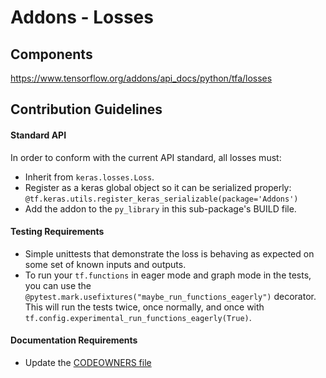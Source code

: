 # Addons - Losses

## Components
https://www.tensorflow.org/addons/api_docs/python/tfa/losses


## Contribution Guidelines
#### Standard API
In order to conform with the current API standard, all losses
must:
 * Inherit from `keras.losses.Loss`.
 * Register as a keras global object so it can be serialized properly: `@tf.keras.utils.register_keras_serializable(package='Addons')`
 * Add the addon to the `py_library` in this sub-package's BUILD file.

#### Testing Requirements
 * Simple unittests that demonstrate the loss is behaving as expected on
 some set of known inputs and outputs.
 * To run your `tf.functions` in eager mode and graph mode in the tests, 
   you can use the `@pytest.mark.usefixtures("maybe_run_functions_eagerly")` 
   decorator. This will run the tests twice, once normally, and once
   with `tf.config.experimental_run_functions_eagerly(True)`.

#### Documentation Requirements
 * Update the [CODEOWNERS file](https://github.com/tensorflow/addons/blob/master/.github/CODEOWNERS)

